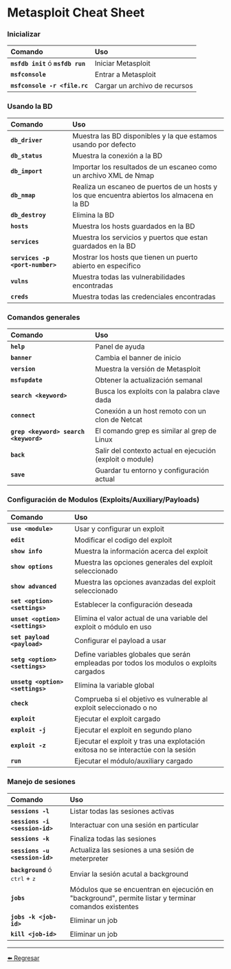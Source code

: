 # Metasploit Cheat Sheet

### Inicializar
| Comando| Uso                    |
| :------------- | :------------------------------ |
| **`msfdb init`** ó **`msfdb run`**      | Iniciar Metasploit       |
| **`msfconsole`**      | Entrar a Metasploit       |
| **`msfconsole -r <file.rc`**      | Cargar un archivo de recursos       |

### Usando la BD
| Comando| Uso                    |
| :------------- | :------------------------------ |
| **`db_driver`**      | Muestra las BD disponibles y la que estamos usando por defecto       |
| **`db_status`**      | Muestra la conexión a la BD       |
| **`db_import`**      | Importar los resultados de un escaneo como un archivo XML de Nmap       |
| **`db_nmap`**      | Realiza un escaneo de puertos de un hosts y los que encuentra abiertos los almacena en la BD       |
| **`db_destroy`**      | Elimina la BD       |
| **`hosts`**      | Muestra los hosts guardados en la BD       |
| **`services`**      | Muestra los servicios y puertos que estan guardados en la BD       |
| **`services -p <port-number>`**      | Mostrar los hosts que tienen un puerto abierto en especifico       |
| **`vulns`**      | Muestra todas las vulnerabilidades encontradas       |
| **`creds`**      | Muestra todas las credenciales encontradas       |

### Comandos generales
| Comando| Uso                    |
| :------------- | :------------------------------ |
| **`help`**      | Panel de ayuda       |
| **`banner`**      | Cambia el banner de inicio       |
| **`version`**      | Muestra la versión de Metasploit       |
| **`msfupdate`**      | Obtener la actualización semanal       |
| **`search <keyword>`**      | Busca los exploits con la palabra clave dada       |
| **`connect`**      | Conexión a un host remoto con un clon de Netcat       |
| **`grep <keyword> search <keyword>`**      | El comando grep es similar al grep de Linux       |
| **`back`**      | Salir del contexto actual en ejecución (exploit o module)       |
| **`save`**      | Guardar tu entorno y configuración actual       |

### Configuración de Modulos (Exploits/Auxiliary/Payloads)
| Comando| Uso                    |
| :------------- | :------------------------------ |
| **`use <module>`**      | Usar y configurar un exploit       |
| **`edit`**      | Modificar el codigo del exploit       |
| **`show info`**      | Muestra la información acerca del exploit       |
| **`show options`**      | Muestra las opciones generales del exploit seleccionado       |
| **`show advanced`**      | Muestra las opciones avanzadas del exploit seleccionado       |
| **`set <option> <settings>`**      | Establecer la configuración deseada       |
| **`unset <option> <settings>`**      | Elimina el valor actual de una variable del exploit o módulo en uso       |
| **`set payload <payload>`**      | Configurar el payload a usar       |
| **`setg <option> <settings>`**      | Define variables globales que serán empleadas por todos los modulos o exploits cargados       |
| **`unsetg <option> <settings>`**      | Elimina la variable global       |
| **`check`**      | Comprueba si el objetivo es vulnerable al exploit seleccionado o no       |
| **`exploit`**      | Ejecutar el exploit cargado       |
| **`exploit -j`**      | Ejecutar el exploit en segundo plano       |
| **`exploit -z`**      | Ejecutar el exploit y tras una explotación exitosa no se interactúe con la sesión       |
| **`run`**      | Ejecutar el módulo/auxiliary cargado       |

### Manejo de sesiones
| Comando| Uso                    |
| :------------- | :------------------------------ |
| **`sessions -l`**      | Listar todas las sesiones activas       |
| **`sessions -i <session-id>`**      | Interactuar con una sesión en particular       |
| **`sessions -k`**      | Finaliza todas las sesiones       |
| **`sessions -u <session-id>`**      | Actualiza las sesiones a una sesión de meterpreter       |
| **`background`** ó <kbd>ctrl</kbd> + <kbd>z</kbd>      | Enviar la sesión acutal a background       |
| **`jobs`**      | Módulos que se encuentran en ejecución en "background", permite listar y terminar comandos existentes       |
| **`jobs -k <job-id>`**      | Eliminar un job       |
| **`kill <job-id>`**      | Eliminar un job       |


---

[:arrow_left: Regresar](https://github.com/m4lal0/cheatsheets)
